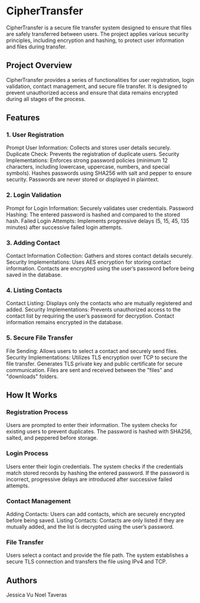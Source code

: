 # CipherTransfer
CipherTransfer is a secure file transfer system designed to ensure that files are safely transferred between users. The project applies various security principles, including encryption and hashing, to protect user information and files during transfer.

## Project Overview
CipherTransfer provides a series of functionalities for user registration, login validation, contact management, and secure file transfer. It is designed to prevent unauthorized access and ensure that data remains encrypted during all stages of the process.

## Features
### 1. User Registration
Prompt User Information: Collects and stores user details securely.
Duplicate Check: Prevents the registration of duplicate users.
Security Implementations:
Enforces strong password policies (minimum 12 characters, including lowercase, uppercase, numbers, and special symbols).
Hashes passwords using SHA256 with salt and pepper to ensure security.
Passwords are never stored or displayed in plaintext.

### 2. Login Validation
Prompt for Login Information: Securely validates user credentials.
Password Hashing: The entered password is hashed and compared to the stored hash.
Failed Login Attempts: Implements progressive delays (5, 15, 45, 135 minutes) after successive failed login attempts.

### 3. Adding Contact
Contact Information Collection: Gathers and stores contact details securely.
Security Implementations:
Uses AES encryption for storing contact information.
Contacts are encrypted using the user’s password before being saved in the database.

### 4. Listing Contacts
Contact Listing: Displays only the contacts who are mutually registered and added.
Security Implementations:
Prevents unauthorized access to the contact list by requiring the user’s password for decryption.
Contact information remains encrypted in the database.

### 5. Secure File Transfer
File Sending: Allows users to select a contact and securely send files.
Security Implementations:
Utilizes TLS encryption over TCP to secure the file transfer.
Generates TLS private key and public certificate for secure communication.
Files are sent and received between the "files" and "downloads" folders.

## How It Works
### Registration Process
Users are prompted to enter their information.
The system checks for existing users to prevent duplicates.
The password is hashed with SHA256, salted, and peppered before storage.
### Login Process
Users enter their login credentials.
The system checks if the credentials match stored records by hashing the entered password.
If the password is incorrect, progressive delays are introduced after successive failed attempts.
### Contact Management
Adding Contacts: Users can add contacts, which are securely encrypted before being saved.
Listing Contacts: Contacts are only listed if they are mutually added, and the list is decrypted using the user’s password.
### File Transfer
Users select a contact and provide the file path.
The system establishes a secure TLS connection and transfers the file using IPv4 and TCP.

## Authors
Jessica Vu
Noel Taveras

